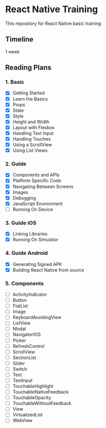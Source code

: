 # React Native Training
This repository for React Native basic training

## Timeline
1 week

## Reading Plans

### 1. Basic
  - [x] Getting Started
  - [x] Learn the Basics
  - [x] Props
  - [x] State
  - [x] Style
  - [x] Height and Width
  - [x] Layout with Flexbox
  - [x] Handling Text Input
  - [x] Handling Touches
  - [x] Using a ScrollView
  - [x] Using List Views

### 2. Guide
  - [x] Components and APIs
  - [x] Platform Specific Code
  - [x] Navigating Between Screens
  - [x] Images
  - [x] Debugging
  - [x] JavaScript Environment
  - [ ] Running On Device

### 3. Guide iOS
  - [x] Linking Libraries
  - [x] Running On Simulator

### 4. Guide Android
  - [x] Generating Signed APK
  - [x] Building React Native from source

### 5. Components
  - [ ] ActivityIndicator
  - [ ] Button
  - [ ] FlatList
  - [ ] Image
  - [ ] KeyboardAvoidingView
  - [ ] ListView
  - [ ] Modal
  - [ ] NavigatorIOS
  - [ ] Picker
  - [ ] RefreshControl
  - [ ] ScrollView
  - [ ] SectionList
  - [ ] Slider
  - [ ] Switch
  - [ ] Text
  - [ ] TextInput
  - [ ] TouchableHighlight
  - [ ] TouchableNativeFeedback
  - [ ] TouchableOpacity
  - [ ] TouchableWithoutFeedback
  - [ ] View
  - [ ] VirtualizedList
  - [ ] WebView
